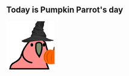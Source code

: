 <h2>Today is Pumpkin Parrot's day</h2><img src="https://raw.githubusercontent.com/jmhobbs/cultofthepartyparrot.com/master/parrots/hd/pumpkinparrot.gif" />